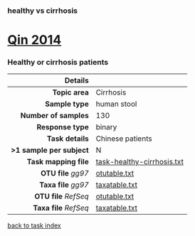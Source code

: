 ### healthy vs cirrhosis
# [Qin 2014]( ../docs/qin2014.html )
### Healthy or cirrhosis patients

| Details                   |                                                           |
| ------------------------: |-----------------------------------------------------------|
| **Topic area**                | Cirrhosis                                                |
| **Sample type**               | human stool                                         |
| **Number of samples**         | 130                                         |
| **Response type**             | binary                                           |
| **Task details**              | Chinese patients                                  |
| **>1 sample per subject**     | N                                        |
| **Task mapping file**         | [task-healthy-cirrhosis.txt](../datasets/qin2014/task-healthy-cirrhosis.txt)                                 |
| **OTU file** *gg97*           | [otutable.txt](.NA)                             |
| **Taxa file** *gg97*          | [taxatable.txt](.NA)                          |
| **OTU file** *RefSeq*         | [otutable.txt](../datasets/qin2014/otutable.txt)                    |
| **Taxa file** *RefSeq*        | [taxatable.txt](../datasets/qin2014/taxatable.txt)                  |


[back to task index](../README.md)